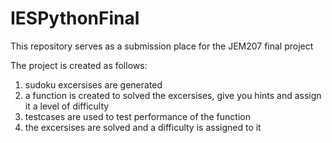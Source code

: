 # IESPythonFinal
This repository serves as a submission place for the JEM207 final project

The project is created as follows:

1. sudoku excersises are generated
2. a function is created to solved the excersises, give you hints and assign it a level of difficulty
3. testcases are used to test  performance of the function
4. the excersises are solved and a difficulty is assigned to it
